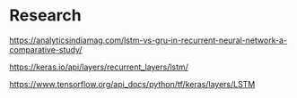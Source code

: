 # Research

https://analyticsindiamag.com/lstm-vs-gru-in-recurrent-neural-network-a-comparative-study/

https://keras.io/api/layers/recurrent_layers/lstm/

https://www.tensorflow.org/api_docs/python/tf/keras/layers/LSTM